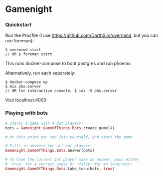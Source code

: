 # Gamenight

### Quickstart
Run the Procfile (I use https://github.com/DarthSim/overmind, but you can use foreman):

```
$ overmind start
// OR $ foreman start
```

This runs docker-compose to boot postgres and run phoenix.

Alternatively, run each separately:
```
$ docker-compose up
$ mix phx.server
// OR for interactive console, $ iex -S phx.server
```

Visit localhost:4000

### Playing with bots

```elixir
# Starts a game with 4 bot players:
bots = Gamenight.GameOfThings.Bots.create_game(4)

# At this point you can join yourself, and start the game

# Fills in answers for all bot players:
Gamenight.GameOfThings.Bots.answer(bots)

# To have the current bot player make an answer, pass either
# 'true' for a correct guess or 'false' for an incorrect:
Gamenight.GameOfThings.Bots.take_turn(bots, true)
```
